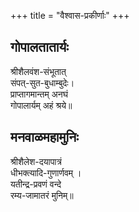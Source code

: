 +++
title = "वैश्वास-प्रकीर्णाः"
+++


## गोपालतातार्यः
श्रीशैलवंश-संभूतात्  
संपत्-सुत-बुधाम्बुदेः।  
प्राप्तागमान्तम् अनघं  
गोपालार्यम् अहं श्रये॥

## मनवाळमहामुनिः
श्रीशैलेश-दयापात्रं  
धीभक्त्यादि-गुणार्णवम् ।  
यतीन्द्र-प्रवणं वन्दे  
रम्य-जामातरं मुनिम्॥